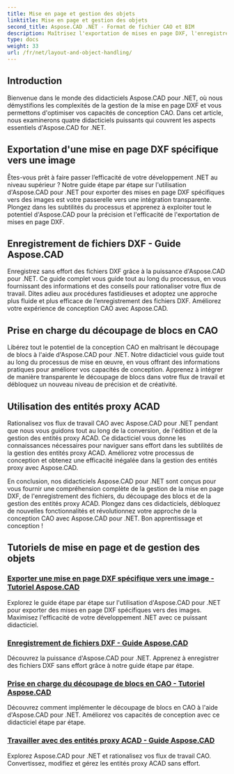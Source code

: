 ```yaml
---
title: Mise en page et gestion des objets
linktitle: Mise en page et gestion des objets
second_title: Aspose.CAD .NET - Format de fichier CAO et BIM
description: Maîtrisez l'exportation de mises en page DXF, l'enregistrement de fichiers, le découpage de blocs et les entités proxy ACAD sans effort pour une conception CAO améliorée à l'aide d'Aspose.CAD pour .NET.
type: docs
weight: 33
url: /fr/net/layout-and-object-handling/
---
```


## Introduction

Bienvenue dans le monde des didacticiels Aspose.CAD pour .NET, où nous démystifions les complexités de la gestion de la mise en page DXF et vous permettons d'optimiser vos capacités de conception CAO. Dans cet article, nous examinerons quatre didacticiels puissants qui couvrent les aspects essentiels d'Aspose.CAD for .NET.

 ## Exportation d'une mise en page DXF spécifique vers une image

Êtes-vous prêt à faire passer l’efficacité de votre développement .NET au niveau supérieur ? Notre guide étape par étape sur l'utilisation d'Aspose.CAD pour .NET pour exporter des mises en page DXF spécifiques vers des images est votre passerelle vers une intégration transparente. Plongez dans les subtilités du processus et apprenez à exploiter tout le potentiel d'Aspose.CAD pour la précision et l'efficacité de l'exportation de mises en page DXF.

 ## Enregistrement de fichiers DXF - Guide Aspose.CAD

Enregistrez sans effort des fichiers DXF grâce à la puissance d'Aspose.CAD pour .NET. Ce guide complet vous guide tout au long du processus, en vous fournissant des informations et des conseils pour rationaliser votre flux de travail. Dites adieu aux procédures fastidieuses et adoptez une approche plus fluide et plus efficace de l’enregistrement des fichiers DXF. Améliorez votre expérience de conception CAO avec Aspose.CAD.

 ## Prise en charge du découpage de blocs en CAO

Libérez tout le potentiel de la conception CAO en maîtrisant le découpage de blocs à l'aide d'Aspose.CAD pour .NET. Notre didacticiel vous guide tout au long du processus de mise en œuvre, en vous offrant des informations pratiques pour améliorer vos capacités de conception. Apprenez à intégrer de manière transparente le découpage de blocs dans votre flux de travail et débloquez un nouveau niveau de précision et de créativité.

 ## Utilisation des entités proxy ACAD

Rationalisez vos flux de travail CAO avec Aspose.CAD pour .NET pendant que nous vous guidons tout au long de la conversion, de l'édition et de la gestion des entités proxy ACAD. Ce didacticiel vous donne les connaissances nécessaires pour naviguer sans effort dans les subtilités de la gestion des entités proxy ACAD. Améliorez votre processus de conception et obtenez une efficacité inégalée dans la gestion des entités proxy avec Aspose.CAD.

En conclusion, nos didacticiels Aspose.CAD pour .NET sont conçus pour vous fournir une compréhension complète de la gestion de la mise en page DXF, de l'enregistrement des fichiers, du découpage des blocs et de la gestion des entités proxy ACAD. Plongez dans ces didacticiels, débloquez de nouvelles fonctionnalités et révolutionnez votre approche de la conception CAO avec Aspose.CAD pour .NET. Bon apprentissage et conception !
## Tutoriels de mise en page et de gestion des objets
### [Exporter une mise en page DXF spécifique vers une image - Tutoriel Aspose.CAD](./exporting-specific-dxf-layout-to-image/)
Explorez le guide étape par étape sur l'utilisation d'Aspose.CAD pour .NET pour exporter des mises en page DXF spécifiques vers des images. Maximisez l'efficacité de votre développement .NET avec ce puissant didacticiel.
### [Enregistrement de fichiers DXF - Guide Aspose.CAD](./saving-dxf-files/)
Découvrez la puissance d'Aspose.CAD pour .NET. Apprenez à enregistrer des fichiers DXF sans effort grâce à notre guide étape par étape.
### [Prise en charge du découpage de blocs en CAO - Tutoriel Aspose.CAD](./supporting-block-clipping-in-cad/)
Découvrez comment implémenter le découpage de blocs en CAO à l'aide d'Aspose.CAD pour .NET. Améliorez vos capacités de conception avec ce didacticiel étape par étape.
### [Travailler avec des entités proxy ACAD - Guide Aspose.CAD](./working-with-acad-proxy-entities/)
Explorez Aspose.CAD pour .NET et rationalisez vos flux de travail CAO. Convertissez, modifiez et gérez les entités proxy ACAD sans effort.